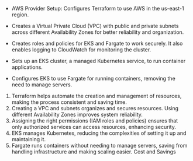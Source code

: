 <!-- This code sets up an Amazon EKS cluster with Fargate using Terraform. Here is an easy explanation of what it does and why. -->
<!-- What This Code Does -->
- AWS Provider Setup: Configures Terraform to use AWS in the us-east-1 region.

- Creates a Virtual Private Cloud (VPC)  with public and private subnets across different  Availability Zones for better reliability and organization.

- Creates roles and policies for EKS and Fargate to work securely. It also enables logging to CloudWatch for monitoring the cluster.

- Sets up an EKS cluster, a managed Kubernetes service, to run container applications.

- Configures EKS to use Fargate for running containers, removing the need to manage servers.

<!-- Why we need it -->
1. Terraform helps automate the creation and management of resources, making the process consistent and saving time.
2. Creating a VPC and subnets organizes and secures resources. Using different Availability Zones improves system reliability.
3. Assigning the right permissions (IAM roles and policies) ensures that only authorized services can access resources, enhancing security.
4. EKS manages Kubernetes, reducing the complexities of setting it up and maintaining it.
5. Fargate runs containers without needing to manage servers, saving from handling infrastructure and making scaling easier.
Cost and Savings

<!-- Using Fargate can save money by paying only for the compute resources used, instead of paying for EC2 instances that might not always be fully utilized. The estimated cost depends on compute and storage usage. For a small application, it might be around $30-50 per month, but it can vary based on usage. -->



